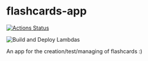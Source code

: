 # flashcards-app
[![Actions Status](https://github.com/darren1ch/flashcards-app/workflows/Build%20and%20deploy%20Flashcards%20App%20on%20push/badge.svg)](https://github.com/darren1ch/flashcards-app/actions)

![Build and Deploy Lambdas](https://github.com/darren1ch/darren1ch.github.io/workflows/Build%20and%20Deploy%20lambda%20functions%20on%20push/badge.svg)

An app for the creation/test/managing of flashcards :)
